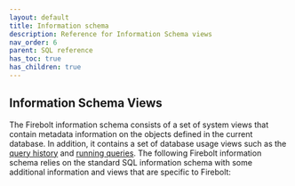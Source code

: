 ```yaml
---
layout: default
title: Information schema
description: Reference for Information Schema views
nav_order: 6
parent: SQL reference
has_toc: true 
has_children: true
---
```


## Information Schema Views

The Firebolt information schema consists of a set of system views that contain metadata information on the objects defined in the current database. In addition, it contains a set of database usage views such as the [query history](../information-schema/engine-query-history.md) and [running queries](../information-schema/engine-running-queries.md). The following Firebolt information schema relies on the standard SQL information schema with some additional information and views that are specific to Firebolt: